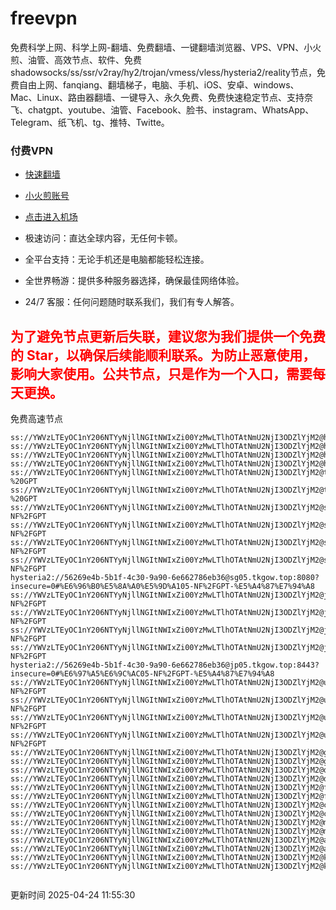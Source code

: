 # freevpn

免费科学上网、科学上网-翻墙、免费翻墙、一键翻墙浏览器、VPS、VPN、小火煎、油管、高效节点、软件、免费shadowsocks/ss/ssr/v2ray/hy2/trojan/vmess/vless/hysteria2/reality节点，免费自由上网、fanqiang、翻墙梯子，电脑、手机、iOS、安卓、windows、Mac、Linux、路由器翻墙、一键导入、永久免费、免费快速稳定节点、支持奈飞、chatgpt、youtube、油管、Facebook、脸书、instagram、WhatsApp、Telegram、纸飞机、tg、推特、Twitte。

### 付费VPN
* [快速翻墙](https://uhuio.top/) 

* [小火煎账号](https://free-clash.top/) 

* [点击进入机场](https://uhuio.top/) 

* 极速访问：直达全球内容，无任何卡顿。

* 全平台支持：无论手机还是电脑都能轻松连接。

* 全世界畅游：提供多种服务器选择，确保最佳网络体验。

* 24/7 客服：任何问题随时联系我们，我们有专人解答。

## <font color="red">为了避免节点更新后失联，建议您为我们提供一个免费的 Star，以确保后续能顺利联系。为防止恶意使用，影响大家使用。公共节点，只是作为一个入口，需要每天更换。</font>

免费高速节点

```ss://YWVzLTEyOC1nY206NTYyNjllNGItNWIxZi00YzMwLTlhOTAtNmU2NjI3ODZlYjM2@hk01.jgrtoioceaw.help:50384#%E9%A6%99%E6%B8%AF01
ss://YWVzLTEyOC1nY206NTYyNjllNGItNWIxZi00YzMwLTlhOTAtNmU2NjI3ODZlYjM2@hk02.jigreliewolf.click:17889#%E9%A6%99%E6%B8%AF02
ss://YWVzLTEyOC1nY206NTYyNjllNGItNWIxZi00YzMwLTlhOTAtNmU2NjI3ODZlYjM2@hk03.jigreliewolf.click:10838#%E9%A6%99%E6%B8%AF03
ss://YWVzLTEyOC1nY206NTYyNjllNGItNWIxZi00YzMwLTlhOTAtNmU2NjI3ODZlYjM2@hk04.jgrtoioceaw.help:29956#%E9%A6%99%E6%B8%AF04
ss://YWVzLTEyOC1nY206NTYyNjllNGItNWIxZi00YzMwLTlhOTAtNmU2NjI3ODZlYjM2@hk05.ijgelrkasd.click:41284#%E9%A6%99%E6%B8%AF05
ss://YWVzLTEyOC1nY206NTYyNjllNGItNWIxZi00YzMwLTlhOTAtNmU2NjI3ODZlYjM2@tw01.jigreliewolf.click:30995#%E5%8F%B0%E6%B9%BE01%20-%20GPT
ss://YWVzLTEyOC1nY206NTYyNjllNGItNWIxZi00YzMwLTlhOTAtNmU2NjI3ODZlYjM2@tw02.ijgelrkasd.click:22610#%E5%8F%B0%E6%B9%BE02%20-%20GPT
ss://YWVzLTEyOC1nY206NTYyNjllNGItNWIxZi00YzMwLTlhOTAtNmU2NjI3ODZlYjM2@sg01.jgrtoioceaw.help:55559#%E6%96%B0%E5%8A%A0%E5%9D%A101%20-NF%2FGPT
ss://YWVzLTEyOC1nY206NTYyNjllNGItNWIxZi00YzMwLTlhOTAtNmU2NjI3ODZlYjM2@sg02.jigreliewolf.click:40574#%E6%96%B0%E5%8A%A0%E5%9D%A102%20-NF%2FGPT
ss://YWVzLTEyOC1nY206NTYyNjllNGItNWIxZi00YzMwLTlhOTAtNmU2NjI3ODZlYjM2@sg03.ijgelrkasd.click:23716#%E6%96%B0%E5%8A%A0%E5%9D%A103%20-NF%2FGPT
ss://YWVzLTEyOC1nY206NTYyNjllNGItNWIxZi00YzMwLTlhOTAtNmU2NjI3ODZlYjM2@sg04.jgrtoioceaw.help:17971#%E6%96%B0%E5%8A%A0%E5%9D%A104%20-NF%2FGPT
hysteria2://56269e4b-5b1f-4c30-9a90-6e662786eb36@sg05.tkgow.top:8080?insecure=0#%E6%96%B0%E5%8A%A0%E5%9D%A105-NF%2FGPT-%E5%A4%87%E7%94%A8
ss://YWVzLTEyOC1nY206NTYyNjllNGItNWIxZi00YzMwLTlhOTAtNmU2NjI3ODZlYjM2@jp01.jgrtoioceaw.help:58645#%E6%97%A5%E6%9C%AC01%20-NF%2FGPT
ss://YWVzLTEyOC1nY206NTYyNjllNGItNWIxZi00YzMwLTlhOTAtNmU2NjI3ODZlYjM2@jp02.jgrtoioceaw.help:47462#%E6%97%A5%E6%9C%AC02%20-NF%2FGPT
ss://YWVzLTEyOC1nY206NTYyNjllNGItNWIxZi00YzMwLTlhOTAtNmU2NjI3ODZlYjM2@jp03.jigreliewolf.click:33414#%E6%97%A5%E6%9C%AC03%20-NF%2FGPT
ss://YWVzLTEyOC1nY206NTYyNjllNGItNWIxZi00YzMwLTlhOTAtNmU2NjI3ODZlYjM2@jp04.ijgelrkasd.click:58223#%E6%97%A5%E6%9C%AC04%20-NF%2FGPT
hysteria2://56269e4b-5b1f-4c30-9a90-6e662786eb36@jp05.tkgow.top:8443?insecure=0#%E6%97%A5%E6%9C%AC05-NF%2FGPT-%E5%A4%87%E7%94%A8
ss://YWVzLTEyOC1nY206NTYyNjllNGItNWIxZi00YzMwLTlhOTAtNmU2NjI3ODZlYjM2@us01.jgrtoioceaw.help:48129#%E7%BE%8E%E5%9B%BD01%20-NF%2FGPT
ss://YWVzLTEyOC1nY206NTYyNjllNGItNWIxZi00YzMwLTlhOTAtNmU2NjI3ODZlYjM2@us02.jgrtoioceaw.help:44907#%E7%BE%8E%E5%9B%BD02%20-NF%2FGPT
ss://YWVzLTEyOC1nY206NTYyNjllNGItNWIxZi00YzMwLTlhOTAtNmU2NjI3ODZlYjM2@us03.jigreliewolf.click:43330#%E7%BE%8E%E5%9B%BD03%20-NF%2FGPT
ss://YWVzLTEyOC1nY206NTYyNjllNGItNWIxZi00YzMwLTlhOTAtNmU2NjI3ODZlYjM2@us04.ijgelrkasd.click:44130#%E7%BE%8E%E5%9B%BD04%20-NF%2FGPT
ss://YWVzLTEyOC1nY206NTYyNjllNGItNWIxZi00YzMwLTlhOTAtNmU2NjI3ODZlYjM2@gb01.jgrtoioceaw.help:27765#%E8%8B%B1%E5%9B%BD01
ss://YWVzLTEyOC1nY206NTYyNjllNGItNWIxZi00YzMwLTlhOTAtNmU2NjI3ODZlYjM2@gb02.jigreliewolf.click:52762#%E8%8B%B1%E5%9B%BD02
ss://YWVzLTEyOC1nY206NTYyNjllNGItNWIxZi00YzMwLTlhOTAtNmU2NjI3ODZlYjM2@de01.jgrtoioceaw.help:20635#%E5%BE%B7%E5%9B%BD01
ss://YWVzLTEyOC1nY206NTYyNjllNGItNWIxZi00YzMwLTlhOTAtNmU2NjI3ODZlYjM2@de02.jigreliewolf.click:52770#%E5%BE%B7%E5%9B%BD02
ss://YWVzLTEyOC1nY206NTYyNjllNGItNWIxZi00YzMwLTlhOTAtNmU2NjI3ODZlYjM2@fr01.ijgelrkasd.click:32568#%E6%B3%95%E5%9B%BD01
ss://YWVzLTEyOC1nY206NTYyNjllNGItNWIxZi00YzMwLTlhOTAtNmU2NjI3ODZlYjM2@fr02.jigreliewolf.click:45265#%E6%B3%95%E5%9B%BD02
ss://YWVzLTEyOC1nY206NTYyNjllNGItNWIxZi00YzMwLTlhOTAtNmU2NjI3ODZlYjM2@ca01.jigreliewolf.click:30461#%E5%8A%A0%E6%8B%BF%E5%A4%A701
ss://YWVzLTEyOC1nY206NTYyNjllNGItNWIxZi00YzMwLTlhOTAtNmU2NjI3ODZlYjM2@ca02.ijgelrkasd.click:24053#%E5%8A%A0%E6%8B%BF%E5%A4%A702
ss://YWVzLTEyOC1nY206NTYyNjllNGItNWIxZi00YzMwLTlhOTAtNmU2NjI3ODZlYjM2@my01.jigreliewolf.click:52408#%E9%A9%AC%E6%9D%A5%E8%A5%BF%E4%BA%9A01
ss://YWVzLTEyOC1nY206NTYyNjllNGItNWIxZi00YzMwLTlhOTAtNmU2NjI3ODZlYjM2@my02.ijgelrkasd.click:25519#%E9%A9%AC%E6%9D%A5%E8%A5%BF%E4%BA%9A02
ss://YWVzLTEyOC1nY206NTYyNjllNGItNWIxZi00YzMwLTlhOTAtNmU2NjI3ODZlYjM2@au01.jgrtoioceaw.help:13460#%E6%BE%B3%E5%A4%A7%E5%88%A9%E4%BA%9A01
ss://YWVzLTEyOC1nY206NTYyNjllNGItNWIxZi00YzMwLTlhOTAtNmU2NjI3ODZlYjM2@au02.ijgelrkasd.click:46073#%E6%BE%B3%E5%A4%A7%E5%88%A9%E4%BA%9A02
ss://YWVzLTEyOC1nY206NTYyNjllNGItNWIxZi00YzMwLTlhOTAtNmU2NjI3ODZlYjM2@ko01.jgrtoioceaw.help:46108#%E9%9F%A9%E5%9B%BD01
ss://YWVzLTEyOC1nY206NTYyNjllNGItNWIxZi00YzMwLTlhOTAtNmU2NjI3ODZlYjM2@ko02.jigreliewolf.click:50181#%E9%9F%A9%E5%9B%BD02


```
更新时间 2025-04-24 11:55:30